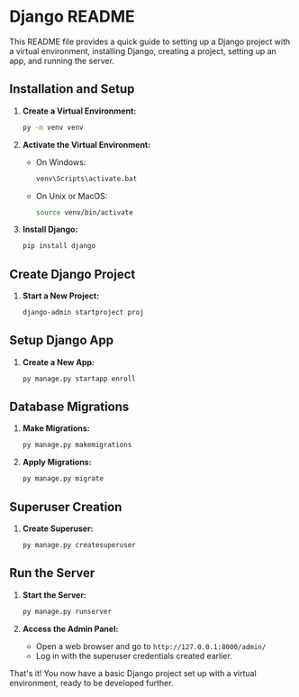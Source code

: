 # Django README

This README file provides a quick guide to setting up a Django project with a virtual environment, installing Django, creating a project, setting up an app, and running the server.

## Installation and Setup

1. **Create a Virtual Environment:** 
    ```bash
    py -m venv venv
    ```

2. **Activate the Virtual Environment:**
    - On Windows:
        ```bash
        venv\Scripts\activate.bat
        ```
    - On Unix or MacOS:
        ```bash
        source venv/bin/activate
        ```

3. **Install Django:**
    ```bash
    pip install django
    ```

## Create Django Project

1. **Start a New Project:**
    ```bash
    django-admin startproject proj
    ```

## Setup Django App

1. **Create a New App:**
    ```bash
    py manage.py startapp enroll
    ```

## Database Migrations

1. **Make Migrations:**
    ```bash
    py manage.py makemigrations
    ```

2. **Apply Migrations:**
    ```bash
    py manage.py migrate
    ```

## Superuser Creation

1. **Create Superuser:**
    ```bash
    py manage.py createsuperuser
    ```

## Run the Server

1. **Start the Server:**
    ```bash
    py manage.py runserver
    ```

2. **Access the Admin Panel:**
    - Open a web browser and go to `http://127.0.0.1:8000/admin/`
    - Log in with the superuser credentials created earlier.

That's it! You now have a basic Django project set up with a virtual environment, ready to be developed further.
